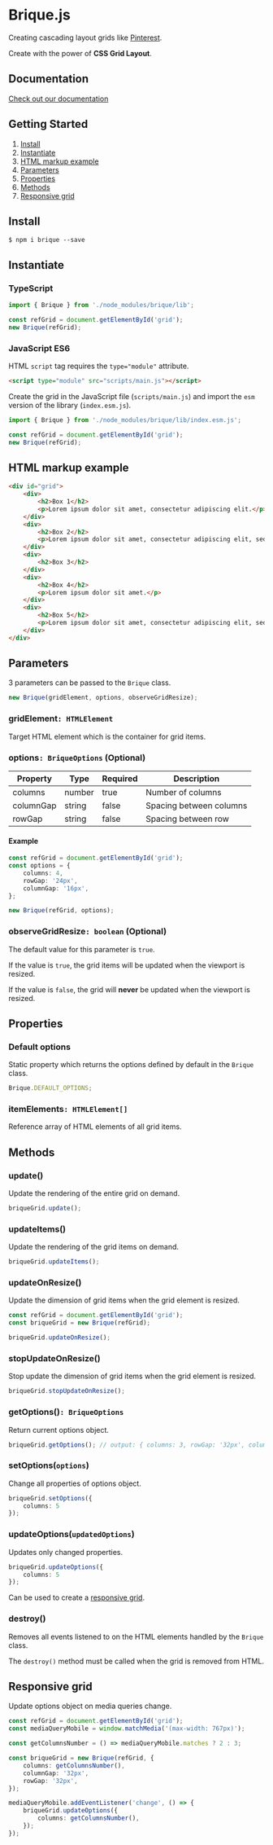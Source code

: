 # Brique.js
Creating cascading layout grids like [Pinterest](https://www.pinterest.com/).

Create with the power of **CSS Grid Layout**.

## Documentation
[Check out our documentation](https://raphpare.github.io/brique/)


## Getting Started
1. [Install](#install)
2. [Instantiate](#instantiate)
3. [HTML markup example](#HTML-markup-example)
4. [Parameters](#parameters)
5. [Properties](#properties)
6. [Methods](#methods)
7. [Responsive grid](#responsive-grid)

## Install
```
$ npm i brique --save
```

## Instantiate

### TypeScript
``` ts
import { Brique } from './node_modules/brique/lib';

const refGrid = document.getElementById('grid');
new Brique(refGrid);
```

### JavaScript ES6
HTML `script` tag requires the `type="module"` attribute.
``` html
<script type="module" src="scripts/main.js"></script>
```

Create the grid in the JavaScript file (`scripts/main.js`) and import the `esm` version of the library (`index.esm.js`).
``` js
import { Brique } from './node_modules/brique/lib/index.esm.js';

const refGrid = document.getElementById('grid');
new Brique(refGrid);
```

## HTML markup example
``` html
<div id="grid">
    <div>
        <h2>Box 1</h2>
        <p>Lorem ipsum dolor sit amet, consectetur adipiscing elit.</p>
    </div>
    <div>
        <h2>Box 2</h2>
        <p>Lorem ipsum dolor sit amet, consectetur adipiscing elit, sed do eiusmod tempor incididunt ut laboret.</p>
    </div>
    <div>
        <h2>Box 3</h2>
    </div>
    <div>
        <h2>Box 4</h2>
        <p>Lorem ipsum dolor sit amet.</p>
    </div>
    <div>
        <h2>Box 5</h2>
        <p>Lorem ipsum dolor sit amet, consectetur adipiscing elit, sed do eiusmod tempor.</p>
    </div>
</div>
```
## Parameters
3 parameters can be passed to the `Brique` class.
```ts
new Brique(gridElement, options, observeGridResize);
```
### gridElement`: HTMLElement`
Target HTML element which is the container for grid items.

### options`: BriqueOptions` (Optional)
| Property | Type | Required | Description |
| --- | --- | --- | --- |
| columns | number |  true |  Number of columns |
| columnGap | string | false | Spacing between columns |
| rowGap | string | false | Spacing between row |
#### Example
``` ts
const refGrid = document.getElementById('grid');
const options = {
    columns: 4,
    rowGap: '24px',
    columnGap: '16px',
};

new Brique(refGrid, options);
```

### observeGridResize`: boolean` (Optional)
The default value for this parameter is `true`.

If the value is `true`, the grid items will be updated when the viewport is resized.

If the value is `false`, the grid will **never** be updated when the viewport is resized.

## Properties

### Default options
Static property which returns the options defined by default in the `Brique` class.
```ts
Brique.DEFAULT_OPTIONS;
```
### itemElements`: HTMLElement[]`
Reference array of HTML elements of all grid items.

## Methods
### update()
Update the rendering of the entire grid on demand.
``` ts
briqueGrid.update();
```
### updateItems()
Update the rendering of the grid items on demand.
``` ts
briqueGrid.updateItems();
```

### updateOnResize()
Update the dimension of grid items when the grid element is resized.
``` ts
const refGrid = document.getElementById('grid');
const briqueGrid = new Brique(refGrid);

briqueGrid.updateOnResize();
```

### stopUpdateOnResize()
Stop update the dimension of grid items when the grid element is resized.
``` ts
briqueGrid.stopUpdateOnResize();
```

### getOptions()`: BriqueOptions`
Return current options object.
``` ts
briqueGrid.getOptions(); // output: { columns: 3, rowGap: '32px', columnGap: '32px'}
```

### setOptions(`options`)
Change all properties of options object. 
``` ts
briqueGrid.setOptions({
    columns: 5
});
```

### updateOptions(`updatedOptions`)
Updates only changed properties.
``` ts
briqueGrid.updateOptions({
    columns: 5
});
```
Can be used to create a [responsive grid](#responsive-grid).

### destroy()
Removes all events listened to on the HTML elements handled by the `Brique` class.

The `destroy()` method must be called when the grid is removed from HTML.

## Responsive grid 
Update options object on media queries change.
``` ts
const refGrid = document.getElementById('grid');
const mediaQueryMobile = window.matchMedia('(max-width: 767px)');

const getColumnsNumber = () => mediaQueryMobile.matches ? 2 : 3;

const briqueGrid = new Brique(refGrid, {
    columns: getColumnsNumber(),
    columnGap: '32px',
    rowGap: '32px',
});

mediaQueryMobile.addEventListener('change', () => {
    briqueGrid.updateOptions({
        columns: getColumnsNumber(),
    });
});
```
